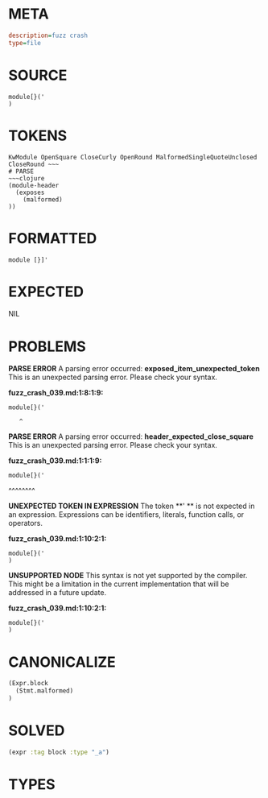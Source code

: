 # META
~~~ini
description=fuzz crash
type=file
~~~
# SOURCE
~~~roc
module[}('
)
~~~
# TOKENS
~~~text
KwModule OpenSquare CloseCurly OpenRound MalformedSingleQuoteUnclosed CloseRound ~~~
# PARSE
~~~clojure
(module-header
  (exposes
    (malformed)
))
~~~
# FORMATTED
~~~roc
module [}]'
~~~
# EXPECTED
NIL
# PROBLEMS
**PARSE ERROR**
A parsing error occurred: **exposed_item_unexpected_token**
This is an unexpected parsing error. Please check your syntax.

**fuzz_crash_039.md:1:8:1:9:**
```roc
module[}('
```
       ^


**PARSE ERROR**
A parsing error occurred: **header_expected_close_square**
This is an unexpected parsing error. Please check your syntax.

**fuzz_crash_039.md:1:1:1:9:**
```roc
module[}('
```
^^^^^^^^


**UNEXPECTED TOKEN IN EXPRESSION**
The token **'
** is not expected in an expression.
Expressions can be identifiers, literals, function calls, or operators.

**fuzz_crash_039.md:1:10:2:1:**
```roc
module[}('
)
```


**UNSUPPORTED NODE**
This syntax is not yet supported by the compiler.
This might be a limitation in the current implementation that will be addressed in a future update.

**fuzz_crash_039.md:1:10:2:1:**
```roc
module[}('
)
```


# CANONICALIZE
~~~clojure
(Expr.block
  (Stmt.malformed)
)
~~~
# SOLVED
~~~clojure
(expr :tag block :type "_a")
~~~
# TYPES
~~~roc
~~~
